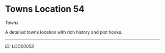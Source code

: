 # Towns Location 54

*Towns*

A detailed towns location with rich history and plot hooks.

---
*ID: LOC00053*